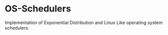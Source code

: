# OS-Schedulers
Implementation of Exponential Distribution and Linux Like operating system schedulers.
